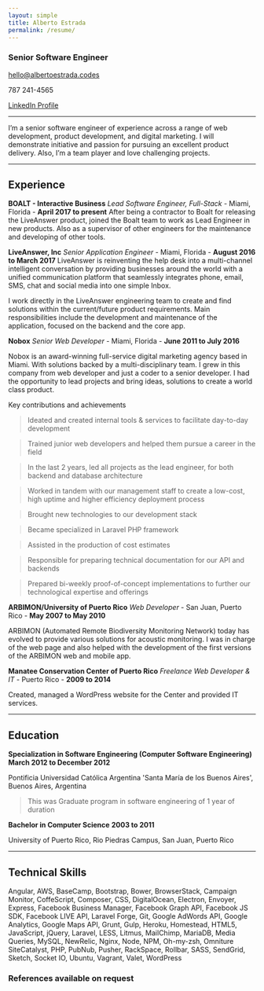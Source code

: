 ```yaml
---
layout: simple
title: Alberto Estrada
permalink: /resume/
---
```


### Senior Software Engineer

hello@albertoestrada.codes

787 241-4565

[LinkedIn Profile](https://www.linkedin.com/in/cyberkiko)


------


I’m a senior software engineer of experience across a range of web development, product development, and digital marketing. I will demonstrate initiative and passion for pursuing an excellent product delivery. Also, I’m a team player and love challenging projects.


------

## Experience


**BOALT - Interactive Business** *Lead Software Engineer, Full-Stack* - Miami, Florida - __April 2017 to present__
After being a contractor to Boalt for releasing the LiveAnswer product, joined the Boalt team to work as Lead Engineer in new products. Also as a supervisor of other engineers for the maintenance and developing of other tools. 

**LiveAnswer, Inc** *Senior Application Engineer* - Miami, Florida - __August 2016 to March 2017__
LiveAnswer is reinventing the help desk into a multi-channel intelligent conversation by providing businesses around the world with a unified communication platform that seamlessly integrates phone, email, SMS, chat and social media into one simple Inbox.

I work directly in the LiveAnswer engineering team to create and find solutions within the current/future product requirements. Main responsibilities include the development and maintenance of the application, focused on the backend and the core app.

**Nobox** *Senior Web Developer* - Miami, Florida - __June 2011 to July 2016__

Nobox is an award-winning full-service digital marketing agency based in Miami. With solutions backed by a multi-disciplinary team. I grew in this company from web developer and just a coder to a senior developer. I had the opportunity to lead projects and bring ideas, solutions to create a world class product.

Key contributions and achievements

> Ideated and created internal tools & services to facilitate day-to-day development

> Trained junior web developers and helped them pursue a career in the field

> In the last 2 years, led all projects as the lead engineer, for both backend and database architecture

> Worked in tandem with our management staff to create a low-cost, high uptime and higher efficiency deployment process

> Brought new technologies to our development stack

> Became specialized in Laravel PHP framework

> Assisted in the production of cost estimates

> Responsible for preparing technical documentation for our API and backends

> Prepared bi-weekly proof-of-concept implementations to further our technological expertise and offerings




**ARBIMON/University of Puerto Rico** *Web Developer* - San Juan, Puerto Rico - __May 2007 to May 2010__

ARBIMON (Automated Remote Biodiversity Monitoring Network) today has evolved to provide various solutions for acoustic monitoring. I was in charge of the web page and also helped with the development of the first versions of the ARBIMON web and mobile app.

**Manatee Conservation Center of Puerto Rico** *Freelance Web Developer & IT* - Puerto Rico - __2009 to 2014__

Created, managed a WordPress website for the Center and provided IT services.


------

## Education

**Specialization in Software Engineering (Computer Software Engineering)** __March 2012 to December 2012__

Pontificia Universidad Católica Argentina 'Santa María de los Buenos Aires', Buenos Aires, Argentina

> This was Graduate program in software engineering of 1 year of duration

**Bachelor in Computer Science** __2003 to 2011__

University of Puerto Rico, Rio Piedras Campus, San Juan, Puerto Rico


------

## Technical Skills
Angular, AWS, BaseCamp, Bootstrap, Bower, BrowserStack, Campaign Monitor, CoffeScript, Composer, CSS, DigitalOcean, Electron, Envoyer, Express, Facebook Business Manager, Facebook Graph API, Facebook JS SDK, Facebook LIVE API, Laravel Forge, Git, Google AdWords API, Google Analytics, Google Maps API, Grunt, Gulp, Heroku, Homestead, HTML5, JavaScript, jQuery, Laravel, LESS, Litmus, MailChimp, MariaDB, Media Queries, MySQL, NewRelic, Nginx, Node, NPM, Oh-my-zsh, Omniture SiteCatalyst, PHP, PubNub, Pusher, RackSpace, Rollbar, SASS, SendGrid, Sketch, Socket IO, Ubuntu, Vagrant, Valet, WordPress

### References available on request
